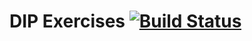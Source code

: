 # DIP Exercises [![Build Status](https://travis-ci.org/dghilardi/dip_exercises.svg?branch=master)](https://travis-ci.org/dghilardi/dip_exercises)
